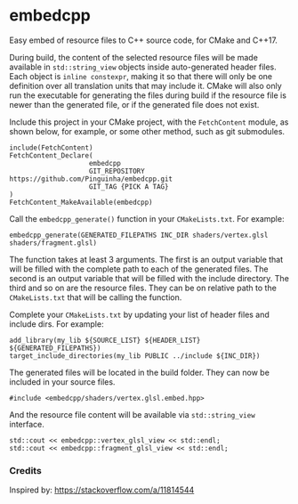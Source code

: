 # embedcpp
Easy embed of resource files to C++ source code, for CMake and C++17.

During build, the content of the selected resource files will be made available in `std::string_view` objects inside auto-generated header files. Each object is `inline constexpr`, making it so that there will only be one definition over all translation units that may include it. CMake will also only run the executable for generating the files during build if the resource file is newer than the generated file, or if the generated file does not exist.

Include this project in your CMake project, with the `FetchContent` module, as shown below, for example, or some other method, such as git submodules.

    include(FetchContent)
    FetchContent_Declare(
                        embedcpp
                        GIT_REPOSITORY https://github.com/Pinguinha/embedcpp.git
                        GIT_TAG {PICK A TAG}
    )
    FetchContent_MakeAvailable(embedcpp)

Call the `embedcpp_generate()` function in your `CMakeLists.txt`. For example:

    embedcpp_generate(GENERATED_FILEPATHS INC_DIR shaders/vertex.glsl shaders/fragment.glsl)

The function takes at least 3 arguments. The first is an output variable that will be filled with the complete path to each of the generated files. The second is an output variable that will be filled with the include directory. The third and so on are the resource files. They can be on relative path to the `CMakeLists.txt` that will be calling the function.

Complete your `CMakeLists.txt` by updating your list of header files and include dirs. For example:

    add_library(my_lib ${SOURCE_LIST} ${HEADER_LIST} ${GENERATED_FILEPATHS})
    target_include_directories(my_lib PUBLIC ../include ${INC_DIR})

The generated files will be located in the build folder. They can now be included in your source files.

    #include <embedcpp/shaders/vertex.glsl.embed.hpp>

And the resource file content will be available via `std::string_view` interface.

    std::cout << embedcpp::vertex_glsl_view << std::endl;
    std::cout << embedcpp::fragment_glsl_view << std::endl;

### Credits

Inspired by:
https://stackoverflow.com/a/11814544

